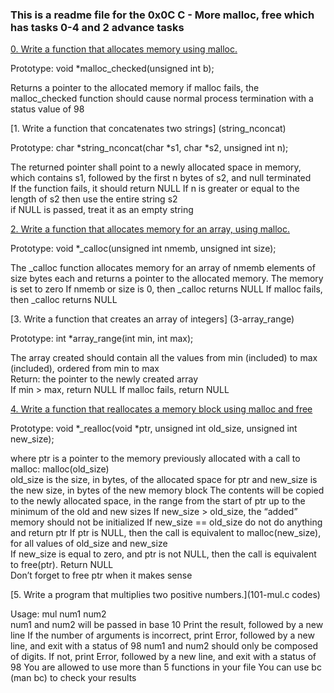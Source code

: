 ### This is a readme file for the 0x0C C - More malloc, free which has tasks 0-4 and 2 advance tasks
		
[0. Write a function that allocates memory using malloc.]( 0-malloc_checked.c)
		
Prototype: void *malloc_checked(unsigned int b);

Returns a pointer to the allocated memory
if malloc fails, the malloc_checked function should cause normal process termination with a status value of 98
		
[1. Write a function that concatenates two strings] (string_nconcat)
		
		
Prototype: char *string_nconcat(char *s1, char *s2, unsigned int n);

The returned pointer shall point to a newly allocated space in memory, which contains s1, followed by the first n bytes of s2, and null terminated	
If the function fails, it should return NULL
If n is greater or equal to the length of s2 then use the entire string s2		
if NULL is passed, treat it as an empty string
		
[2. Write a function that allocates memory for an array, using malloc.](calloc)
				
Prototype: void *_calloc(unsigned int nmemb, unsigned int size);
		
The _calloc function allocates memory for an array of nmemb elements of size bytes each and returns a pointer to the allocated memory.
The memory is set to zero
If nmemb or size is 0, then _calloc returns NULL
If malloc fails, then _calloc returns NULL
	
[3. Write a function that creates an array of integers] (3-array_range)

Prototype: int *array_range(int min, int max);

The array created should contain all the values from min (included) to max (included), ordered from min to max	
Return: the pointer to the newly created array		
If min > max, return NULL
If malloc fails, return NULL
		
[4. Write a function that reallocates a memory block using malloc and free](realloc.c)
						
Prototype: void *_realloc(void *ptr, unsigned int old_size, unsigned int new_size);

where ptr is a pointer to the memory previously allocated with a call to malloc: malloc(old_size)	
old_size is the size, in bytes, of the allocated space for ptr and new_size is the new size, in bytes of the new memory block
The contents will be copied to the newly allocated space, in the range from the start of ptr up to the minimum of the old and new sizes
If new_size > old_size, the “added” memory should not be initialized
If new_size == old_size do not do anything and return ptr
If ptr is NULL, then the call is equivalent to malloc(new_size), for all values of old_size and new_size		
If new_size is equal to zero, and ptr is not NULL, then the call is equivalent to free(ptr). Return NULL		
Don’t forget to free ptr when it makes sense
		

		
[5. Write a program that multiplies two positive numbers.](101-mul.c codes)

Usage: mul num1 num2		
num1 and num2 will be passed in base 10
Print the result, followed by a new line
If the number of arguments is incorrect, print Error, followed by a new line, and exit with a status of 98
num1 and num2 should only be composed of digits. If not, print Error, followed by a new line, and exit with a status of 98
You are allowed to use more than 5 functions in your file
You can use bc (man bc) to check your results

